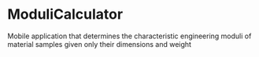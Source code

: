 # ModuliCalculator
Mobile application that determines the characteristic engineering moduli of material samples given only their dimensions and weight
